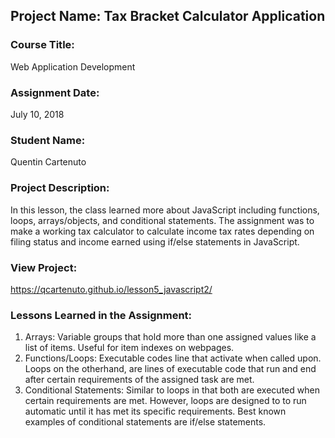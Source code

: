 ## Project Name:  Tax Bracket Calculator Application

### Course Title:
Web Application Development

### Assignment Date:  
July 10, 2018

### Student Name:  
Quentin Cartenuto

### Project Description:
In this lesson, the class learned more about JavaScript including functions, loops, arrays/objects, and conditional statements. The assignment was to make a working tax calculator to calculate income tax rates depending on filing status and income earned using if/else statements in JavaScript.

### View Project:
https://qcartenuto.github.io/lesson5_javascript2/

### Lessons Learned in the Assignment:
1. Arrays: Variable groups that hold more than one assigned values like a list of items. Useful for item indexes on webpages.
2. Functions/Loops: Executable codes line that activate when called upon. Loops on the otherhand, are lines of executable code that run and end after certain requirements of the assigned task are met.
3. Conditional Statements: Similar to loops in that both are executed when certain requirements are met. However, loops are designed to to run automatic until it has met its specific requirements. Best known examples of conditional statements are if/else statements.

